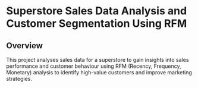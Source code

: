 # Superstore Sales Data Analysis and Customer Segmentation Using RFM

## Overview
This project analyses sales data for a superstore to gain insights into sales performance and customer behaviour using RFM (Recency, Frequency, Monetary) analysis to identify high-value customers and improve marketing strategies.


